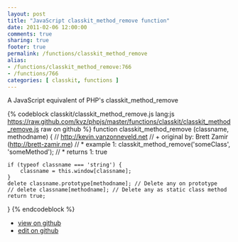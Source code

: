 ```yaml
---
layout: post
title: "JavaScript classkit_method_remove function"
date: 2011-02-06 12:00:00
comments: true
sharing: true
footer: true
permalink: /functions/classkit_method_remove
alias:
- /functions/classkit_method_remove:766
- /functions/766
categories: [ classkit, functions ]
---
```

A JavaScript equivalent of PHP's classkit_method_remove
<!-- more -->
{% codeblock classkit/classkit_method_remove.js lang:js https://raw.github.com/kvz/phpjs/master/functions/classkit/classkit_method_remove.js raw on github %}
function classkit_method_remove (classname, methodname) {
    // http://kevin.vanzonneveld.net
    // +   original by: Brett Zamir (http://brett-zamir.me)
    // *     example 1: classkit_method_remove('someClass', 'someMethod');
    // *     returns 1: true

    if (typeof classname === 'string') {
        classname = this.window[classname];
    }
    delete classname.prototype[methodname]; // Delete any on prototype
    // delete classname[methodname]; // Delete any as static class method
    return true;
}
{% endcodeblock %}
<ul>
 <li><a href="https://github.com/kvz/phpjs/blob/master/functions/classkit/classkit_method_remove.js">view on github</a></li>
 <li><a href="https://github.com/kvz/phpjs/edit/master/functions/classkit/classkit_method_remove.js">edit on github</a></li>
</ul>
